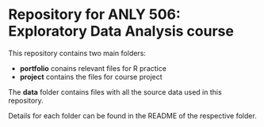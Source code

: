 # Repository for ANLY 506: Exploratory Data Analysis course

This repository contains two main folders:

* **portfolio** conains relevant files for R practice
* **project** contains the files for course project

The **data** folder contains files with all the source data used in this repository.

Details for each folder can be found in the README of the respective folder.
